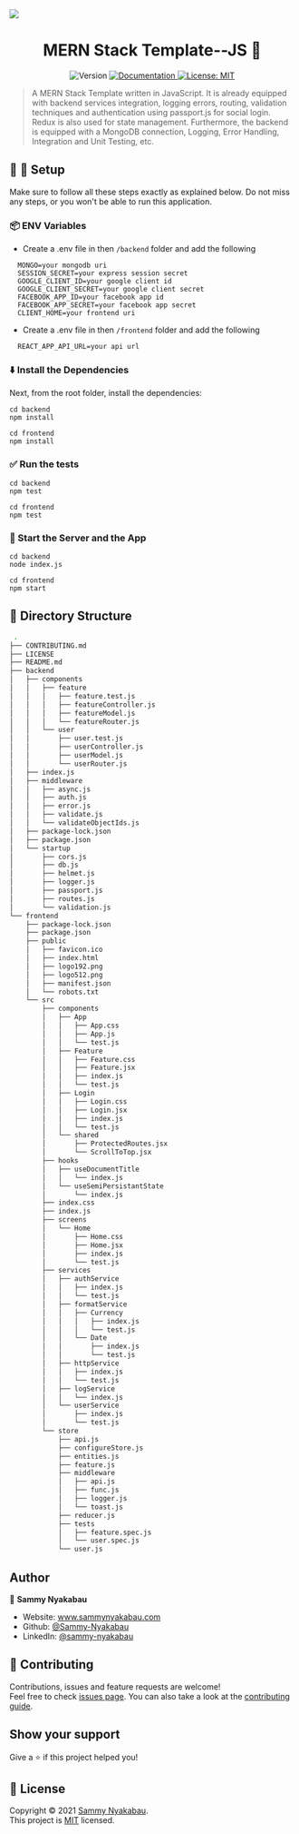 <img src = "https://i.ibb.co/sJJBt5c/mern-stack.jpg">
<h1 align="center">MERN Stack Template--JS 👋</h1>
<p align="center">
  <img alt="Version" src="https://img.shields.io/badge/version-1.0.0-blue.svg?cacheSeconds=2592000" />
  <a href="https://github.com/Sammy-Nyakabau/MERN-Stack-Template-JS/blob/main/README.md" target="_blank">
    <img alt="Documentation" src="https://img.shields.io/badge/documentation-yes-brightgreen.svg" />
  </a>
  <a href="https://github.com/Sammy-Nyakabau/MERN-Stack-Template-JS/blob/main/LICENSE" target="_blank">
    <img alt="License: MIT" src="https://img.shields.io/badge/License-MIT-yellow.svg" />
  </a>
</p>

> A MERN Stack Template written in JavaScript. It is already equipped with backend services integration, logging errors, routing, validation techniques and authentication using  passport.js for social login. Redux is also used for state management. Furthermore, the backend is equipped with a MongoDB connection, Logging, Error Handling, Integration and Unit Testing, etc.

## :wrench: :hammer: Setup

Make sure to follow all these steps exactly as explained below. Do not miss any steps, or you won't be able to run this application.


### 📦 ENV Variables
- Create a .env file in then `/backend` folder and add the following

```env
  MONGO=your mongodb uri
  SESSION_SECRET=your express session secret
  GOOGLE_CLIENT_ID=your google client id
  GOOGLE_CLIENT_SECRET=your google client secret
  FACEBOOK_APP_ID=your facebook app id
  FACEBOOK_APP_SECRET=your facebook app secret
  CLIENT_HOME=your frontend uri
```
- Create a .env file in then `/frontend` folder and add the following

```env
  REACT_APP_API_URL=your api url
```
### ⬇️ Install the Dependencies 

Next, from the root folder, install the dependencies:

    cd backend
    npm install

    cd frontend
    npm install


### ✅ Run the tests
    
    cd backend
    npm test

    cd frontend
    npm test

### 🚀 Start the Server and the App 

    cd backend
    node index.js

    cd frontend
    npm start

## :open_file_folder: Directory Structure

```bash
 .
├── CONTRIBUTING.md
├── LICENSE
├── README.md
├── backend
│   ├── components
│   │   ├── feature
│   │   │   ├── feature.test.js
│   │   │   ├── featureController.js
│   │   │   ├── featureModel.js
│   │   │   └── featureRouter.js
│   │   └── user
│   │       ├── user.test.js
│   │       ├── userController.js
│   │       ├── userModel.js
│   │       └── userRouter.js
│   ├── index.js
│   ├── middleware
│   │   ├── async.js
│   │   ├── auth.js
│   │   ├── error.js
│   │   ├── validate.js
│   │   └── validateObjectIds.js
│   ├── package-lock.json
│   ├── package.json
│   └── startup
│       ├── cors.js
│       ├── db.js
│       ├── helmet.js
│       ├── logger.js
│       ├── passport.js
│       ├── routes.js
│       └── validation.js
└── frontend
    ├── package-lock.json
    ├── package.json
    ├── public
    │   ├── favicon.ico
    │   ├── index.html
    │   ├── logo192.png
    │   ├── logo512.png
    │   ├── manifest.json
    │   └── robots.txt
    └── src
        ├── components
        │   ├── App
        │   │   ├── App.css
        │   │   ├── App.js
        │   │   └── test.js
        │   ├── Feature
        │   │   ├── Feature.css
        │   │   ├── Feature.jsx
        │   │   ├── index.js
        │   │   └── test.js
        │   ├── Login
        │   │   ├── Login.css
        │   │   ├── Login.jsx
        │   │   ├── index.js
        │   │   └── test.js
        │   └── shared
        │       ├── ProtectedRoutes.jsx
        │       └── ScrollToTop.jsx
        ├── hooks
        │   ├── useDocumentTitle
        │   │   └── index.js
        │   └── useSemiPersistantState
        │       └── index.js
        ├── index.css
        ├── index.js
        ├── screens
        │   └── Home
        │       ├── Home.css
        │       ├── Home.jsx
        │       ├── index.js
        │       └── test.js
        ├── services
        │   ├── authService
        │   │   ├── index.js
        │   │   └── test.js
        │   ├── formatService
        │   │   ├── Currency
        │   │   │   ├── index.js
        │   │   │   └── test.js
        │   │   └── Date
        │   │       ├── index.js
        │   │       └── test.js
        │   ├── httpService
        │   │   ├── index.js
        │   │   └── test.js
        │   ├── logService
        │   │   └── index.js
        │   └── userService
        │       ├── index.js
        │       └── test.js
        └── store
            ├── api.js
            ├── configureStore.js
            ├── entities.js
            ├── feature.js
            ├── middleware
            │   ├── api.js
            │   ├── func.js
            │   ├── logger.js
            │   └── toast.js
            ├── reducer.js
            ├── tests
            │   ├── feature.spec.js
            │   └── user.spec.js
            └── user.js
```


## Author

👤 **Sammy Nyakabau**

* Website: www.sammynyakabau.com
* Github: [@Sammy-Nyakabau](https://github.com/Sammy-Nyakabau)
* LinkedIn: [@sammy-nyakabau](https://linkedin.com/in/sammy-nyakabau)

## 🤝 Contributing

Contributions, issues and feature requests are welcome!<br />Feel free to check [issues page](https://github.com/Sammy-Nyakabau/MERN-Stack-Template-JS/issues). You can also take a look at the [contributing guide](https://github.com/Sammy-Nyakabau/MERN-Stack-Template-JS/blob/main/CONTRIBUTING.md).

## Show your support

Give a ⭐️ if this project helped you!

## 📝 License

Copyright © 2021 [Sammy Nyakabau](https://github.com/Sammy-Nyakabau).<br />
This project is [MIT](https://github.com/Sammy-Nyakabau/MERN-Stack-Template-JS/blob/main/LICENSE) licensed.


